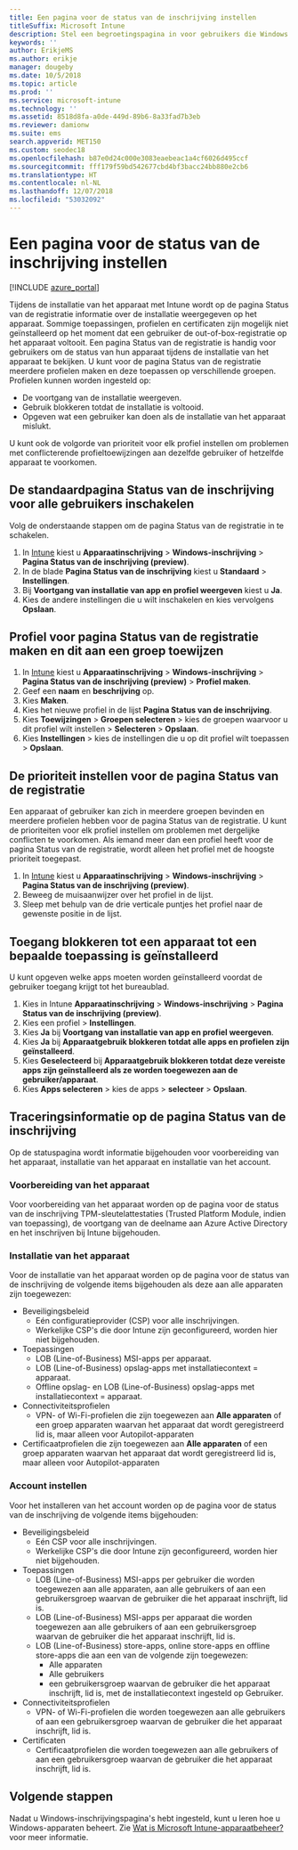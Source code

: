 ```yaml
---
title: Een pagina voor de status van de inschrijving instellen
titleSuffix: Microsoft Intune
description: Stel een begroetingspagina in voor gebruikers die Windows 10-apparaten registreren.
keywords: ''
author: ErikjeMS
ms.author: erikje
manager: dougeby
ms.date: 10/5/2018
ms.topic: article
ms.prod: ''
ms.service: microsoft-intune
ms.technology: ''
ms.assetid: 8518d8fa-a0de-449d-89b6-8a33fad7b3eb
ms.reviewer: damionw
ms.suite: ems
search.appverid: MET150
ms.custom: seodec18
ms.openlocfilehash: b87e0d24c000e3083eaebeac1a4cf6026d495ccf
ms.sourcegitcommit: fff179f59bd542677cbd4bf3bacc24bb880e2cb6
ms.translationtype: HT
ms.contentlocale: nl-NL
ms.lasthandoff: 12/07/2018
ms.locfileid: "53032092"
---
```

# <a name="set-up-an-enrollment-status-page"></a>Een pagina voor de status van de inschrijving instellen
 
[!INCLUDE [azure_portal](./includes/azure_portal.md)]
 
Tijdens de installatie van het apparaat met Intune wordt op de pagina Status van de registratie informatie over de installatie weergegeven op het apparaat. Sommige toepassingen, profielen en certificaten zijn mogelijk niet geïnstalleerd op het moment dat een gebruiker de out-of-box-registratie op het apparaat voltooit. Een pagina Status van de registratie is handig voor gebruikers om de status van hun apparaat tijdens de installatie van het apparaat te bekijken. U kunt voor de pagina Status van de registratie meerdere profielen maken en deze toepassen op verschillende groepen. Profielen kunnen worden ingesteld op:
- De voortgang van de installatie weergeven.
- Gebruik blokkeren totdat de installatie is voltooid.
- Opgeven wat een gebruiker kan doen als de installatie van het apparaat mislukt.

U kunt ook de volgorde van prioriteit voor elk profiel instellen om problemen met conflicterende profieltoewijzingen aan dezelfde gebruiker of hetzelfde apparaat te voorkomen.

 
## <a name="turn-on-default-enrollment-status-page-for-all-users"></a>De standaardpagina Status van de inschrijving voor alle gebruikers inschakelen

Volg de onderstaande stappen om de pagina Status van de registratie in te schakelen.
 
1. In [Intune](https://aka.ms/intuneportal) kiest u **Apparaatinschrijving** > **Windows-inschrijving** > **Pagina Status van de inschrijving (preview)**.
2. In de blade **Pagina Status van de inschrijving** kiest u **Standaard** > **Instellingen**.
3. Bij **Voortgang van installatie van app en profiel weergeven** kiest u **Ja**.
4. Kies de andere instellingen die u wilt inschakelen en kies vervolgens **Opslaan**.

## <a name="create-enrollment-status-page-profile-and-assign-to-a-group"></a>Profiel voor pagina Status van de registratie maken en dit aan een groep toewijzen

1. In [Intune](https://aka.ms/intuneportal) kiest u **Apparaatinschrijving** > **Windows-inschrijving** > **Pagina Status van de inschrijving (preview)** > **Profiel maken**.
2. Geef een **naam** en **beschrijving** op.
3. Kies **Maken**.
4. Kies het nieuwe profiel in de lijst **Pagina Status van de inschrijving**.
5. Kies **Toewijzingen** > **Groepen selecteren** > kies de groepen waarvoor u dit profiel wilt instellen > **Selecteren** > **Opslaan**.
6. Kies **Instellingen** > kies de instellingen die u op dit profiel wilt toepassen > **Opslaan**.

## <a name="set-the-enrollment-status-page-priority"></a>De prioriteit instellen voor de pagina Status van de registratie

Een apparaat of gebruiker kan zich in meerdere groepen bevinden en meerdere profielen hebben voor de pagina Status van de registratie. U kunt de prioriteiten voor elk profiel instellen om problemen met dergelijke conflicten te voorkomen. Als iemand meer dan een profiel heeft voor de pagina Status van de registratie, wordt alleen het profiel met de hoogste prioriteit toegepast.

1. In [Intune](https://aka.ms/intuneportal) kiest u **Apparaatinschrijving** > **Windows-inschrijving** > **Pagina Status van de inschrijving (preview)**.
2. Beweeg de muisaanwijzer over het profiel in de lijst.
3. Sleep met behulp van de drie verticale puntjes het profiel naar de gewenste positie in de lijst.

## <a name="block-access-to-a-device-until-a-specific-application-is-installed"></a>Toegang blokkeren tot een apparaat tot een bepaalde toepassing is geïnstalleerd

U kunt opgeven welke apps moeten worden geïnstalleerd voordat de gebruiker toegang krijgt tot het bureaublad.

1. Kies in Intune **Apparaatinschrijving** > **Windows-inschrijving** > **Pagina Status van de inschrijving (preview)**.
2. Kies een profiel > **Instellingen**.
3. Kies **Ja** bij **Voortgang van installatie van app en profiel weergeven**.
4. Kies **Ja** bij **Apparaatgebruik blokkeren totdat alle apps en profielen zijn geïnstalleerd**.
5. Kies **Geselecteerd** bij **Apparaatgebruik blokkeren totdat deze vereiste apps zijn geïnstalleerd als ze worden toegewezen aan de gebruiker/apparaat**.
 6. Kies **Apps selecteren** > kies de apps > **selecteer** > **Opslaan**.

## <a name="enrollment-status-page-tracking-information"></a>Traceringsinformatie op de pagina Status van de inschrijving

Op de statuspagina wordt informatie bijgehouden voor voorbereiding van het apparaat, installatie van het apparaat en installatie van het account.

### <a name="device-preparation"></a>Voorbereiding van het apparaat

Voor voorbereiding van het apparaat worden op de pagina voor de status van de inschrijving TPM-sleutelattestaties (Trusted Platform Module, indien van toepassing), de voortgang van de deelname aan Azure Active Directory en het inschrijven bij Intune bijgehouden.

### <a name="device-setup"></a>Installatie van het apparaat

Voor de installatie van het apparaat worden op de pagina voor de status van de inschrijving de volgende items bijgehouden als deze aan alle apparaten zijn toegewezen:
- Beveiligingsbeleid
    - Eén configuratieprovider (CSP) voor alle inschrijvingen.
    - Werkelijke CSP's die door Intune zijn geconfigureerd, worden hier niet bijgehouden.
- Toepassingen
    - LOB (Line-of-Business) MSI-apps per apparaat.
    - LOB (Line-of-Business) opslag-apps met installatiecontext = apparaat.
    - Offline opslag- en LOB (Line-of-Business) opslag-apps met installatiecontext = apparaat.
- Connectiviteitsprofielen
    - VPN- of Wi-Fi-profielen die zijn toegewezen aan **Alle apparaten** of een groep apparaten waarvan het apparaat dat wordt geregistreerd lid is, maar alleen voor Autopilot-apparaten
- Certificaatprofielen die zijn toegewezen aan **Alle apparaten** of een groep apparaten waarvan het apparaat dat wordt geregistreerd lid is, maar alleen voor Autopilot-apparaten

### <a name="account-setup"></a>Account instellen
Voor het installeren van het account worden op de pagina voor de status van de inschrijving de volgende items bijgehouden:
- Beveiligingsbeleid
    - Eén CSP voor alle inschrijvingen.
    - Werkelijke CSP's die door Intune zijn geconfigureerd, worden hier niet bijgehouden.
- Toepassingen
    - LOB (Line-of-Business) MSI-apps per gebruiker die worden toegewezen aan alle apparaten, aan alle gebruikers of aan een gebruikersgroep waarvan de gebruiker die het apparaat inschrijft, lid is.
    - LOB (Line-of-Business) MSI-apps per apparaat die worden toegewezen aan alle gebruikers of aan een gebruikersgroep waarvan de gebruiker die het apparaat inschrijft, lid is.
    - LOB (Line-of-Business) store-apps, online store-apps en offline store-apps die aan een van de volgende zijn toegewezen:
        - Alle apparaten
        - Alle gebruikers
        - een gebruikersgroep waarvan de gebruiker die het apparaat inschrijft, lid is, met de installatiecontext ingesteld op Gebruiker.
- Connectiviteitsprofielen
    - VPN- of Wi-Fi-profielen die worden toegewezen aan alle gebruikers of aan een gebruikersgroep waarvan de gebruiker die het apparaat inschrijft, lid is.
- Certificaten
    - Certificaatprofielen die worden toegewezen aan alle gebruikers of aan een gebruikersgroep waarvan de gebruiker die het apparaat inschrijft, lid is.

## <a name="next-steps"></a>Volgende stappen
Nadat u Windows-inschrijvingspagina's hebt ingesteld, kunt u leren hoe u Windows-apparaten beheert. Zie [Wat is Microsoft Intune-apparaatbeheer?](https://docs.microsoft.com/intune/device-management) voor meer informatie.
